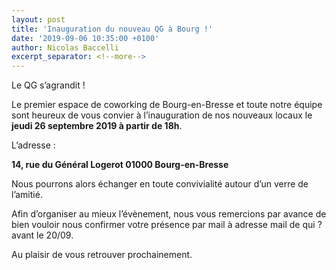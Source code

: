 ```yaml
---
layout: post
title: 'Inauguration du nouveau QG à Bourg !'
date: '2019-09-06 10:35:00 +0100'
author: Nicolas Baccelli
excerpt_separator: <!--more-->
---
```

Le QG s’agrandit !

Le premier espace de coworking de Bourg-en-Bresse et toute notre équipe sont heureux de vous convier à l’inauguration de nos nouveaux locaux le **jeudi 26 septembre 2019 à partir de 18h**.
<!--more-->


L’adresse :

**14, rue du Général Logerot 01000 Bourg-en-Bresse**
 
Nous pourrons alors échanger en toute convivialité autour d’un verre de l’amitié.
 
Afin d’organiser au mieux l’évènement, nous vous remercions par avance de bien vouloir nous confirmer votre présence par mail à adresse mail de qui ? avant le 20/09.
 
Au plaisir de vous retrouver prochainement.
